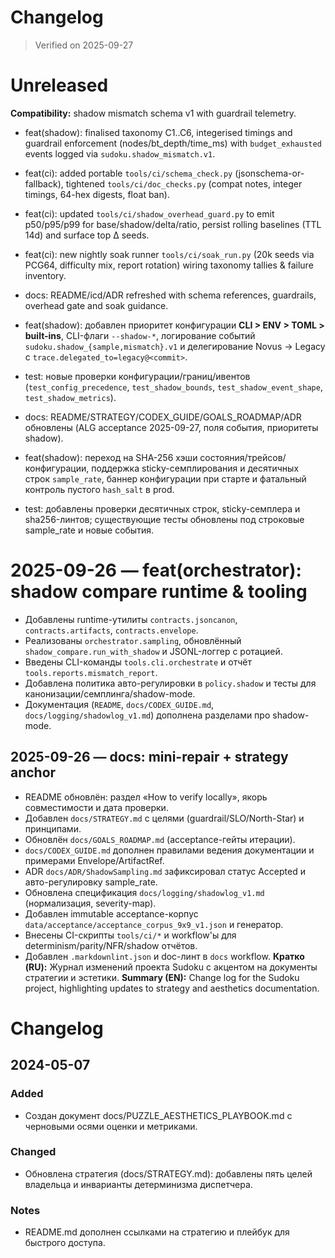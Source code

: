# Changelog

> Verified on 2025-09-27

# Unreleased

**Compatibility:** shadow mismatch schema v1 with guardrail telemetry.

- feat(shadow): finalised taxonomy C1..C6, integerised timings and guardrail enforcement (nodes/bt_depth/time_ms) with `budget_exhausted` events logged via `sudoku.shadow_mismatch.v1`.
- feat(ci): added portable `tools/ci/schema_check.py` (jsonschema-or-fallback), tightened `tools/ci/doc_checks.py` (compat notes, integer timings, 64-hex digests, float ban).
- feat(ci): updated `tools/ci/shadow_overhead_guard.py` to emit p50/p95/p99 for base/shadow/delta/ratio, persist rolling baselines (TTL 14d) and surface top Δ seeds.
- feat(ci): new nightly soak runner `tools/ci/soak_run.py` (20k seeds via PCG64, difficulty mix, report rotation) wiring taxonomy tallies & failure inventory.
- docs: README/icd/ADR refreshed with schema references, guardrails, overhead gate and soak guidance.


- feat(shadow): добавлен приоритет конфигурации **CLI > ENV > TOML > built-ins**,
  CLI-флаги `--shadow-*`, логирование событий `sudoku.shadow_{sample,mismatch}.v1`
  и делегирование Novus → Legacy с `trace.delegated_to=legacy@<commit>`.
- test: новые проверки конфигурации/границ/ивентов (`test_config_precedence`,
  `test_shadow_bounds`, `test_shadow_event_shape`, `test_shadow_metrics`).
- docs: README/STRATEGY/CODEX_GUIDE/GOALS_ROADMAP/ADR обновлены (ALG acceptance
  2025-09-27, поля события, приоритеты shadow).
- feat(shadow): переход на SHA-256 хэши состояния/трейсов/конфигурации,
  поддержка sticky-семплирования и десятичных строк `sample_rate`, баннер
  конфигурации при старте и фатальный контроль пустого `hash_salt` в prod.
- test: добавлены проверки десятичных строк, sticky-семплера и sha256-линтов;
  существующие тесты обновлены под строковые sample_rate и новые события.

# 2025-09-26 — feat(orchestrator): shadow compare runtime & tooling

- Добавлены runtime-утилиты `contracts.jsoncanon`, `contracts.artifacts`, `contracts.envelope`.
- Реализованы `orchestrator.sampling`, обновлённый `shadow_compare.run_with_shadow` и JSONL-логгер с ротацией.
- Введены CLI-команды `tools.cli.orchestrate` и отчёт `tools.reports.mismatch_report`.
- Добавлена политика авто-регулировки в `policy.shadow` и тесты для канонизации/семплинга/shadow-mode.
- Документация (`README`, `docs/CODEX_GUIDE.md`, `docs/logging/shadowlog_v1.md`) дополнена разделами про shadow-mode.

## 2025-09-26 — docs: mini-repair + strategy anchor

- README обновлён: раздел «How to verify locally», якорь совместимости и дата проверки.
- Добавлен `docs/STRATEGY.md` с целями (guardrail/SLO/North-Star) и принципами.
- Обновлён `docs/GOALS_ROADMAP.md` (acceptance-гейты итерации).
- `docs/CODEX_GUIDE.md` дополнен правилами ведения документации и примерами Envelope/ArtifactRef.
- ADR `docs/ADR/ShadowSampling.md` зафиксировал статус Accepted и авто-регулировку sample_rate.
- Обновлена спецификация `docs/logging/shadowlog_v1.md` (нормализация, severity-map).
- Добавлен immutable acceptance-корпус `data/acceptance/acceptance_corpus_9x9_v1.json` и генератор.
- Внесены CI-скрипты `tools/ci/*` и workflow'ы для determinism/parity/NFR/shadow отчётов.
- Добавлен `.markdownlint.json` и doc-линт в `docs` workflow.
**Кратко (RU):** Журнал изменений проекта Sudoku с акцентом на документы стратегии и эстетики.
**Summary (EN):** Change log for the Sudoku project, highlighting updates to strategy and aesthetics documentation.

# Changelog

## 2024-05-07

### Added
- Создан документ docs/PUZZLE_AESTHETICS_PLAYBOOK.md с черновыми осями оценки и метриками.

### Changed
- Обновлена стратегия (docs/STRATEGY.md): добавлены пять целей владельца и инварианты детерминизма диспетчера.

### Notes
- README.md дополнен ссылками на стратегию и плейбук для быстрого доступа.
